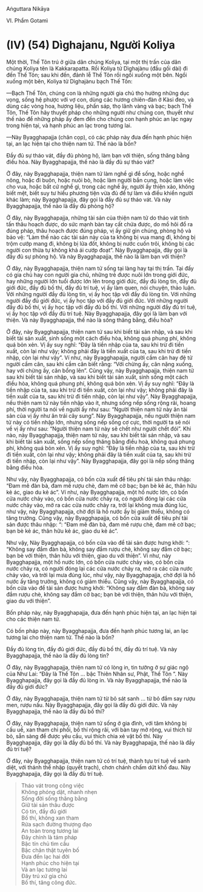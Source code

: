 Aṅguttara Nikāya

VI. Phẩm Gotamì

# (IV) (54) Dìghajanu, Người Koliya

Một thời, Thế Tôn trú ở giữa dân chúng Koliya, tại một thị trấn của dân chúng Koliya tên là Kakkarapatta. Rồi Koliya tử Dìghajànu (đầu gối dài) đi đến Thế Tôn; sau khi đến, đảnh lễ Thế Tôn rồi ngồi xuống một bên. Ngồi xuống một bên, Koliya tử Dìghajànu bạch Thế Tôn:

—Bạch Thế Tôn, chúng con là những người gia chủ thọ hưởng những dục vọng, sống hệ phược với vợ con, dùng các hương chiên-đàn ở Kàsi đeo, và dùng các vòng hoa, hương liệu, phấn sáp, thọ lãnh vàng và bạc; bạch Thế Tôn, Thế Tôn hãy thuyết pháp cho những người như chúng con, thuyết như thế nào để những pháp ấy đem đến cho chúng con hạnh phúc an lạc ngay trong hiện tại, và hạnh phúc an lạc trong tương lai.

—Này Byagghapajja (chân cọp), có các pháp này đưa đến hạnh phúc hiện tại, an lạc hiện tại cho thiện nam tử. Thế nào là bốn?

Ðầy đủ sự tháo vát, đầy đủ phòng hộ, làm bạn với thiện, sống thăng bằng điều hòa. Này Byagghapajja, thế nào là đầy đủ sự tháo vát?

Ở đây, này Byagghapajja, thiện nam tử làm nghề gì để sống, hoặc nghề nông, hoặc đi buôn, hoặc nuôi bò, hoặc làm người bắn cung, hoặc làm việc cho vua, hoặc bất cứ nghề gì, trong các nghề ấy, người ấy thiện xảo, không biết mệt, biết suy tư hiểu phương tiện vừa đủ để tự làm và điều khiển người khác làm; này Byagghapajja, đây gọi là đầy đủ sự tháo vát. Và này Byagghapajja, thế nào là đầy đủ phòng hộ?

Ở đây, này Byagghapajja, những tài sản của thiện nam tử do tháo vát tinh tấn thâu hoạch được, do sức mạnh bàn tay cất chứa được, do mồ hôi đổ ra đúng pháp, thâu hoạch được đúng pháp, vị ấy giữ gìn chúng, phòng hộ và bảo vệ: “Làm thế nào các tài sản này của ta không bị vua mang đi, không bị trộm cướp mang đi, không bị lửa đốt, không bị nước cuốn trôi, không bị các người con thừa tự không khả ái cướp đoạt”. Này Byagghapajja, đây gọi là đầy đủ sự phòng hộ. Và này Byagghapajja, thế nào là làm bạn với thiện?

Ở đây, này Byagghapajja, thiện nam tử sống tại làng hay tại thị trấn. Tại đấy có gia chủ hay con người gia chủ, những trẻ được nuôi lớn trong giới đức, hay những người lớn tuổi được lớn lên trong giới đức, đầy đủ lòng tin, đầy đủ giới đức, đầy đủ bố thí, đầy đủ trí tuệ, vị ấy làm quen, nói chuyện, thảo luận. Với những người đầy đủ lòng tin, vị ấy học tập với đầy đủ lòng tin. Với những người đầy đủ giới đức, vị ấy học tập với đầy đủ giới đức. Với những người đầy đủ bố thí, vị ấy học tập với đầy đủ bố thí. Với những người đầy đủ trí tuệ, vị ấy học tập với đầy đủ trí tuệ. Này Byagghapajja, đây gọi là làm bạn với thiện. Và này Byagghapajja, thế nào là sống thăng bằng, điều hòa?

Ở đây, này Byagghapajja, thiện nam tử sau khi biết tài sản nhập, và sau khi biết tài sản xuất, sinh sống một cách điều hòa, không quá phung phí, không quá bỏn xẻn. Vị ấy suy nghĩ: “Ðây là tiền nhập của ta, sau khi trừ đi tiền xuất, còn lại như vậy; không phải đây là tiền xuất của ta, sau khi trừ đi tiền nhập, còn lại như vậy”. Ví như, này Byagghapajja, người cầm cân hay đệ tử người cầm cân, sau khi cầm cân biết rằng: “Với chừng ấy, cân nặng xuống, hay với chừng ấy, cân bổng lên”. Cũng vậy, này Byagghapajja, thiện nam tử sau khi biết tài sản nhập, và sau khi biết tài sản xuất, sinh sống một cách điều hòa, không quá phung phí, không quá bỏn xẻn. Vị ấy suy nghĩ: “Ðây là tiền nhập của ta, sau khi trừ đi tiền xuất, còn lại như vậy; không phải đây là tiền xuất của ta, sau khi trừ đi tiền nhập, còn lại như vậy”. Này Byagghapajja, nếu thiện nam tử này tiền nhập vào ít, nhưng sống nếp sống rộng rãi, hoang phí, thời người ta nói về người ấy như sau: “Người thiện nam tử này ăn tài sản của vị ấy như ăn trái cây sung”. Này Byagghapajja, nếu người thiện nam tử này có tiền nhập lớn, nhưng sống nếp sống cơ cực, thời người ta sẽ nói về vị ấy như sau: “Người thiện nam tử này sẽ chết như người chết đói”. Khi nào, này Byagghapajja, thiện nam tử này, sau khi biết tài sản nhập, và sau khi biết tài sản xuất, sống nếp sống thăng bằng đìều hoà, không quá phung phí, không quá bỏn xẻn. Vị ấy suy nghĩ: “Ðây là tiền nhập của ta, sau khi trừ đi tiền xuất, còn lại như vậy; không phải đây là tiền xuất của ta, sau khi trừ đi tiền nhập, còn lại như vậy”. Này Byagghapajja, đây gọi là nếp sống thăng bằng điều hòa.

Như vậy, này Byagghapajja, có bốn cửa xuất để tiêu phí tài sản thâu nhập: “Ðam mê đàn bà, đam mê rượu chè, đam mê cờ bạc; bạn bè kẻ ác, thân hữu kẻ ác, giao du kẻ ác”. Ví như, này Byagghapajja, một hồ nước lớn, có bốn cửa nước chảy vào, có bốn cửa nước chảy ra, có người đóng lại các cửa nước chảy vào, mở ra các cửa nước chảy ra, trời lại không mưa đúng lúc, như vậy, này Byagghapajja, chờ đợi là hồ nước ấy bị giảm thiểu, không có tăng trưởng. Cũng vậy, này Byagghapajja, có bốn cửa xuất để tiêu phí tài sản được thâu nhập: “: “Ðam mê đàn bà, đam mê rượu chè, đam mê cờ bạc; bạn bè kẻ ác, thân hữu kẻ ác, giao du kẻ ác”.

Như vậy, Này Byagghapajja, có bốn cửa vào để tài sản được hưng khởi: “: “Không say đắm đàn bà, không say đắm rượu chè, không say đắm cờ bạc; bạn bè với thiện, thân hữu với thiện, giao du với thiện”. Ví như, này Byagghapajja, một hồ nước lớn, có bốn cửa nước chảy vào, có bốn cửa nước chảy ra, có người đóng lại các cửa nước chảy ra, mở ra các cửa nước chảy vào, và trời lại mưa đúng lúc, như vậy, này Byagghapajja, chờ đợi là hồ nước ấy tăng trưởng, không có giảm thiểu. Cũng vậy, này Byagghapajja, có bốn cửa vào để tài sản được hưng khởi: “Không say đắm đàn bà, không say đắm rượu chè, không say đắm cờ bạc; bạn bè với thiện, thân hữu với thiện, giao du với thiện”.

Bốn pháp này, này Byagghapajja, đưa đến hạnh phúc hiện tại, an lạc hiện tại cho các thiện nam tử.

Có bốn pháp này, này Byagghapajja, đưa đến hạnh phúc tương lai, an lạc tương lai cho thiện nam tử. Thế nào là bốn?

Ðầy đủ lòng tin, đầy đủ giới đức, đầy đủ bố thí, đầy đủ trí tuệ. Và này Byagghapajja, thế nào là đầy đủ lòng tin?

Ở đây, này Byagghapajja, thiện nam tử có lòng in, tin tưởng ở sự giác ngộ của Như Lai: “Ðây là Thế Tôn ... bậc Thiên Nhân sư, Phật, Thế Tôn “. Này Byagghapajja, đây gọi là đầy đủ lòng in. Và này Byagghapajja, thế nào là đầy đủ giới đức?

Ở đây, này Byagghapajja, thiện nam tử từ bỏ sát sanh ... từ bỏ đắm say rượu men, rượu nấu. Này Byagghapajja, đây gọi là đầy đủ giới đức. Và này Byagghapajja, thế nào là đầy đủ bố thí?

Ở đây, này Byagghapajja, thiện nam tử sống ở gia đình, với tâm không bị cấu uế, xan tham chi phối, bố thí rộng rãi, với bàn tay mở rộng, vui thích từ bỏ, sẵn sàng để được yêu cầu, vui thích chia xẻ vật bố thí. Này Byagghapajja, đây gọi là đầy đủ bố thí. Và này Byagghapajja, thế nào là đầy đủ trí tuệ?

Ở đây, này Byagghapajja, thiện nam tử có trí tuệ, thành tựu trí tuệ về sanh diệt, với thánh thể nhập (quyết trạch), chơn chánh chấm dứt khổ đau. Này Byagghapajja, đây gọi là đầy đủ trí tuệ.

> Tháo vát trong công việc  
> Không phóng dật, nhanh nhẹn  
> Sống đời sống thăng bằng  
> Giữ tài sản thâu được  
> Có tin, đầy đủ giới  
> Bố thí, không xan tham  
> Rửa sạch đường thượng đạo  
> An toàn trong tương lai  
> Ðây chính là tám pháp  
> Bậc tín chủ tìm cầu  
> Bậc chân thật tuyên bố  
> Ðưa đến lạc hai đời  
> Hạnh phúc cho hiện tại  
> Và an lạc tương lai  
> Ðây trú xứ gia chủ  
> Bố thí, tăng công đức.

